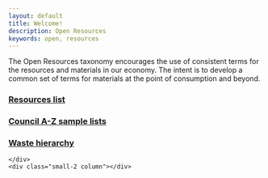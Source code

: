 ```yaml
---
layout: default
title: Welcome!
description: Open Resources
keywords: open, resources
---
```


<!-- <h1 class="mvl"></h1> -->


<div class="row">
	<div class="small-2 column"></div>
	<div class="small-8 small-offset-2 column">
The Open Resources taxonomy encourages the use of consistent terms for the resources and materials in our economy. The intent is to develop a common set of terms for materials at the point of consumption and beyond.

<h3><a href="/data/resources.html">Resources list</a></h3>
<h3><a href="/data/az.html">Council A-Z sample lists</a></h3>

<h3><a href="/data/waste_hierarchy.html">Waste hierarchy</a></h3>


	</div>
	<div class="small-2 column"></div>
</div>


